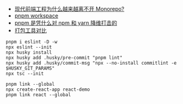 - [现代前端工程为什么越来越离不开 Monorepo?](https://juejin.cn/post/6944877410827370504)
- [pnpm workspace](https://pnpm.io/workspaces)
- [pnpm 是凭什么对 npm 和 yarn 降维打击的](https://juejin.cn/post/7127295203177676837)
- [打包工具对比](https://bundlers.tooling.report/)

```
pnpm i eslint -D -w
npx eslint --init
npx husky install
npx husky add .husky/pre-commit "pnpm lint"
npx husky add .husky/commit-msg "npx --no-install commitlint -e $HUSKY_GIT_PARAMS"
npx tsc --init

pnpm link --global
npx create-react-app react-demo
pnpm link react --global
```

